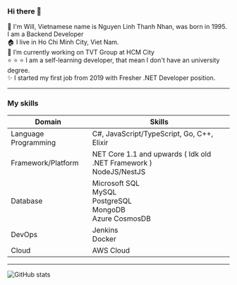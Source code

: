 ### Hi there 👋

<!--
**nhannguyen1295/nhannguyen1295** is a ✨ _special_ ✨ repository because its `README.md` (this file) appears on your GitHub profile.

Here are some ideas to get you started:

- 🔭 I’m currently working on ...
- 🌱 I’m currently learning ...
- 👯 I’m looking to collaborate on ...
- 🤔 I’m looking for help with ...
- 💬 Ask me about ...
- 📫 How to reach me: ...
- 😄 Pronouns: ...
- ⚡ Fun fact: ...
-->

:man: I'm Will, Vietnamese name is Nguyen Linh Thanh Nhan, was born in 1995. I am a Backend Developer  
:house: I live in Ho Chi Minh City, Viet Nam.  
🔭 I’m currently working on TVT Group at HCM City  
:star: :star: :star: I am a self-learning developer, that mean I don't have an university degree.  
:sparkles: I started my first job from 2019 with Fresher .NET Developer position. 

---

### My skills
| Domain  | Skills |
| ------------- | ------------- |
| Language Programming  | C#, JavaScript/TypeScript, Go, C++, Elixir  |
| Framework/Platform  | NET Core 1.1 and upwards ( Idk old .NET Framework )<br/>NodeJS/NestJS |
| Database | Microsoft SQL<br/>MySQL<br/>PostgreSQL<br/>MongoDB<br/>Azure CosmosDB |
| DevOps | Jenkins<br/>Docker<br/> |
| Cloud | AWS Cloud |

---
![GitHub stats](https://github-readme-stats-ten-gilt.vercel.app/api?username=nhannguyen1295)
